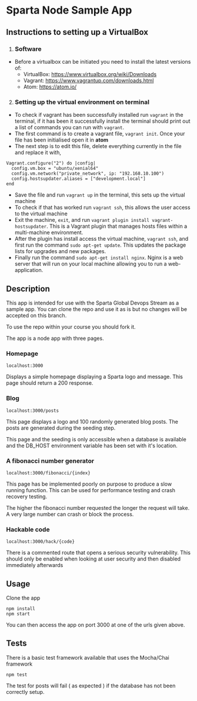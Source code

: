 # Sparta Node Sample App

## Instructions to setting up a VirtualBox

1. <h3> Software</h3>
  * Before a virtualbox can be initiated you need to install the latest versions of:
    * VirtualBox: https://www.virtualbox.org/wiki/Downloads
    * Vagrant: https://www.vagrantup.com/downloads.html
    * Atom: https://atom.io/
2. <h3>Setting up the virtual environment on terminal</h3>
  * To check if vagrant has been successfully installed run
    `vagrant`
    in the terminal, if it has been it successfully install the terminal should print out a list of commands you can run with `vagrant`.
  * The first command is to create a vagrant file, `vagrant init`. Once your file has been initialised open it in **atom**
  * The next step is to edit this file, delete everything currently in the file and replace it with,
  ```
  Vagrant.configure("2") do |config|
    config.vm.box = "ubuntu/xenial64"
    config.vm.network("private_network", ip: "192.168.10.100")
    config.hostsupdater.aliases = ["development.local"]
  end
  ```
  * Save the file and run `vagrant up` in the terminal, this sets up the virtual machine
  * To check if that has worked run `vagrant ssh`, this allows the user access to the virtual machine
  * Exit the machine, `exit`, and run `vagrant plugin install vagrant-hostsupdater`. This is a Vagrant plugin that manages hosts files within a multi-machine environment.
  * After the plugin has install access the virtual machine, `vagrant ssh`, and first run the command `sudo apt-get update`. This updates the package lists for upgrades and new packages.
  * Finally run the command `sudo apt-get install nginx`. Nginx is a web server that will run on your local machine allowing you to run a web-application.


## Description

This app is intended for use with the Sparta Global Devops Stream as a sample app. You can clone the repo and use it as is but no changes will be accepted on this branch.

To use the repo within your course you should fork it.

The app is a node app with three pages.

### Homepage

``localhost:3000``

Displays a simple homepage displaying a Sparta logo and message. This page should return a 200 response.

### Blog

``localhost:3000/posts``

This page displays a logo and 100 randomly generated blog posts. The posts are generated during the seeding step.

This page and the seeding is only accessible when a database is available and the DB_HOST environment variable has been set with it's location.

### A fibonacci number generator

``localhost:3000/fibonacci/{index}``

This page has be implemented poorly on purpose to produce a slow running function. This can be used for performance testing and crash recovery testing.

The higher the fibonacci number requested the longer the request will take. A very large number can crash or block the process.


### Hackable code

``localhost:3000/hack/{code}``

There is a commented route that opens a serious security vulnerability. This should only be enabled when looking at user security and then disabled immediately afterwards

## Usage

Clone the app

```
npm install
npm start
```

You can then access the app on port 3000 at one of the urls given above.

## Tests

There is a basic test framework available that uses the Mocha/Chai framework

```
npm test
```

The test for posts will fail ( as expected ) if the database has not been correctly setup.
